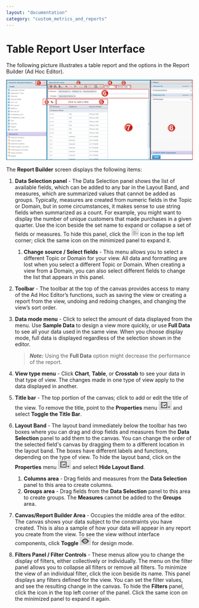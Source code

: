 ```yaml
---
layout: "documentation"
category: "custom_metrics_and_reports"
---
```

                            



Table Report User Interface
===========================

The following picture illustrates a table report and the options in the Report Builder (Ad Hoc Editor).

![](Resources/Images/ReportBuilderScreen1_609x261.png)

The **Report Builder** screen displays the following items: 

1.  **Data Selection panel** - The Data Selection panel shows the list of available fields, which can be added to any bar in the Layout Band, and measures, which are summarized values that cannot be added as groups. Typically, measures are created from numeric fields in the Topic or Domain, but in some circumstances, it makes sense to use string fields when summarized as a count. For example, you might want to display the number of unique customers that made purchases in a given quarter. Use the icon beside the set name to expand or collapse a set of fields or measures. To hide this panel, click the ![](Resources/Images/CollapseIcon.png) icon in the top left corner; click the same icon on the minimized panel to expand it.
    1.  **Change source / Select fields** - This menu allows you to select a different Topic or Domain for your view. All data and formatting are lost when you select a different Topic or Domain. When creating a view from a Domain, you can also select different fields to change the list that appears in this panel.
2.  **Toolbar** - The toolbar at the top of the canvas provides access to many of the Ad Hoc Editor’s functions, such as saving the view or creating a report from the view, undoing and redoing changes, and changing the view’s sort order.
3.  **Data mode menu** - Click to select the amount of data displayed from the menu. Use **Sample Data** to design a view more quickly, or use **Full Data** to see all your data used in the same view. When you choose display mode, full data is displayed regardless of the selection shown in the editor.
    
    > **_Note:_** Using the **Full Data** option might decrease the performance of the report.
    
4.  **View type menu** - Click **Chart**, **Table**, or **Crosstab** to see your data in that type of view. The changes made in one type of view apply to the data displayed in another.
5.  **Title bar** - The top portion of the canvas; click to add or edit the title of the view. To remove the title, point to the **Properties** menu ![](Resources/Images/PropertiesMenu.png) and select **Toggle the Title Bar**.
    
6.  **Layout Band** - The layout band immediately below the toolbar has two boxes where you can drag and drop fields and measures from the **Data Selection** panel to add them to the canvas. You can change the order of the selected field's canvas by dragging them to a different location in the layout band. The boxes have different labels and functions, depending on the type of view. To hide the layout band, click on the **Properties** menu ![](Resources/Images/PropertiesMenu.png) and select **Hide Layout Band**.
    1.  **Columns area** - Drag fields and measures from the **Data Selection** panel to this area to create columns.
    2.  **Groups area** - Drag fields from the **Data Selection** panel to this area to create groups. The **Measures** cannot be added to the **Groups** area.
        
7.  **Canvas/Report Builder Area** - Occupies the middle area of the editor. The canvas shows your data subject to the constraints you have created. This is also a sample of how your data will appear in any report you create from the view. To see the view without interface components, click **Toggle** ![](Resources/Images/ToggleIcon_29x21.png) for design mode.
    
8.  **Filters Panel / Filter Controls** - These menus allow you to change the display of filters, either collectively or individually. The menu on the filter panel allows you to collapse all filters or remove all filters. To minimize the view of an individual filter, click the icon beside its name. This panel displays any filters defined for the view. You can set the filter values, and see the resulting change in the canvas. To hide the **Filters** panel, click the icon in the top left corner of the panel. Click the same icon on the minimized panel to expand it again.
